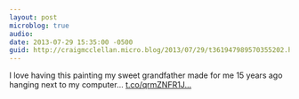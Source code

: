 ```yaml
---
layout: post
microblog: true
audio: 
date: 2013-07-29 15:35:00 -0500
guid: http://craigmcclellan.micro.blog/2013/07/29/t361947989570355202.html
---
```

I love having this painting my sweet grandfather made for me 15 years ago hanging next to my computer… [t.co/qrmZNFR1J...](http://t.co/qrmZNFR1JK)
